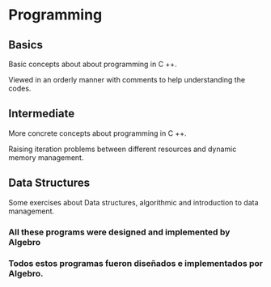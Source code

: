 # Programming

## Basics

Basic concepts about about programming in C ++.

Viewed in an orderly manner with comments to help understanding the codes.


## Intermediate

More concrete concepts about programming in C ++.

Raising iteration problems between different resources and dynamic memory management.


## Data Structures

Some exercises about Data structures, algorithmic and introduction to data management.



### All these programs were designed and implemented by Algebro
### Todos estos programas fueron diseñados e implementados por Algebro.
